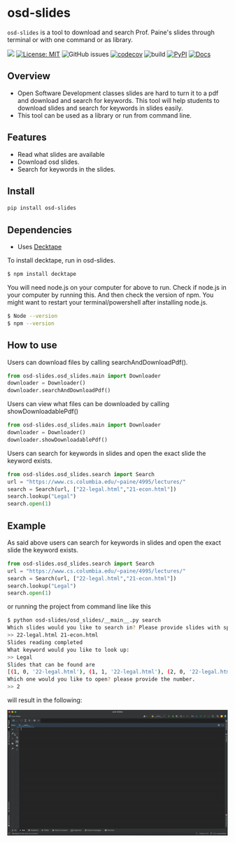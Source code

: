 # osd-slides
`osd-slides` is a tool to download and search Prof. Paine's slides through terminal or with one command or as library. 

[![](https://img.shields.io/badge/project-link-green)](https://github.com/kkarakas/osd-slides)
[![License: MIT](https://img.shields.io/badge/License-MIT-yellow.svg)](https://opensource.org/licenses/MIT)
![GitHub issues](https://img.shields.io/github/issues/kkarakas/osd-slides)
[![codecov](https://codecov.io/gh/kkarakas/osd-slides/branch/main/graph/badge.svg?token=0TCR1MSIWH)](https://codecov.io/gh/kkarakas/osd-slides)
![build](https://img.shields.io/github/actions/workflow/status/kkarakas/osd-slides/build.yaml)
[![PyPI](https://img.shields.io/pypi/v/osd-slides)](https://pypi.org/project/osd-slides/)
[![Docs](https://img.shields.io/readthedocs/osd-slides)](https://osd-slides.readthedocs.io/en/latest/)

[//]: # ([![Pages]&#40;https://img.shields.io/badge/Github%20Pages-Available-green&#41;]&#40;https://kkarakas.github.io/osd-slides/&#41;)

## Overview
- Open Software Development classes slides are hard to turn it to a pdf and download and search for keywords. This tool will help students to download slides and search for keywords in slides easily. 
- This tool can be used as a library or run from command line. 


## Features
- Read what slides are available
- Download osd slides.
- Search for keywords in the slides.
## Install
```sh
pip install osd-slides
```
## Dependencies
- Uses [Decktape](https://github.com/astefanutti/decktape)

To install decktape, run in osd-slides.
```sh
$ npm install decktape
```
You will need node.js on your computer for above to run.
Check if node.js in your computer by running this. And then check the version of npm.
You might want to restart your terminal/powershell after installing node.js.
```sh
$ Node --version
$ npm --version
```

## How to use
Users can download files by calling searchAndDownloadPdf().
```python
from osd-slides.osd_slides.main import Downloader
downloader = Downloader()
downloader.searchAndDownloadPdf()
```

Users can view what files can be downloaded by calling showDownloadablePdf()
```python
from osd-slides.osd_slides.main import Downloader
downloader = Downloader()
downloader.showDownloadablePdf()
```
Users can search for keywords in slides and open the exact slide the keyword exists.
```python
from osd-slides.osd_slides.search import Search
url = "https://www.cs.columbia.edu/~paine/4995/lectures/"
search = Search(url, ["22-legal.html","21-econ.html"])
search.lookup("Legal")
search.open(1)
```
## Example

As said above users can search for keywords in slides and open the exact slide the keyword exists. 
```python
from osd-slides.osd_slides.search import Search
url = "https://www.cs.columbia.edu/~paine/4995/lectures/"
search = Search(url, ["22-legal.html","21-econ.html"])
search.lookup("Legal")
search.open(1)
```
or running the project from command line like this

```sh
$ python osd-slides/osd_slides/__main__.py search
Which slides would you like to search in? Please provide slides with spaces between them: 
>> 22-legal.html 21-econ.html
Slides reading completed
What keyword would you like to look up: 
>> Legal
Slides that can be found are
[(1, 0, '22-legal.html'), (1, 1, '22-legal.html'), (2, 0, '22-legal.html')]
Which one would you like to open? please provide the number.
>> 2
```
will result in the following:

![A gif image on searching](./examples/searching_example.gif)

